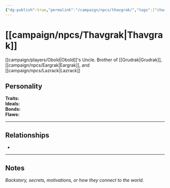 ```yaml
---
{"dg-publish":true,"permalink":"/campaign/npcs/thavgrak/","tags":["character","npc"],"noteIcon":"","created":"2025-10-26T18:27:46.227-07:00","updated":"2025-10-27T13:39:17.457-07:00"}
---
```


# [[campaign/npcs/Thavgrak\|Thavgrak]]
[[campaign/players/Obold\|Obold]]'s Uncle. Brother of [[Grudrak\|Grudrak]], [[campaign/npcs/Eargrak\|Eargrak]], and [[campaign/npcs/Lazrack\|Lazrack]]

## Personality
**Traits:**  
**Ideals:**  
**Bonds:**  
**Flaws:**  

---

## Relationships
- 

---

## Notes
*Backstory, secrets, motivations, or how they connect to the world.*